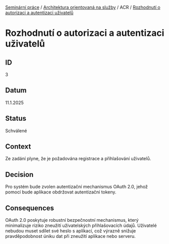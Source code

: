 [Seminární práce](../../../README.md) / [Architektura orientovaná na služby](../../README.md) / ACR / [Rozhodnutí o autorizaci a autentizaci uživatelů](README.md)

# Rozhodnutí o autorizaci a autentizaci uživatelů

## ID
3

## Datum
11.1.2025

## Status
Schválené

## Context
Ze zadání plyne, že je požadována registrace a přihlašování uživatelů.

## Decision
Pro systém bude zvolen autentizační mechanismus OAuth 2.0, jehož pomocí bude aplikace obdržovat autentizační tokeny.

## Consequences
OAuth 2.0 poskytuje robustní bezpečnostní mechanismus, který minimalizuje riziko zneužití uživatelských přihlašovacích údajů. Uživatelé nebudou muset sdílet své heslo s aplikací, což výrazně snižuje pravděpodobnost úniku dat při zneužití aplikace nebo serveru.
